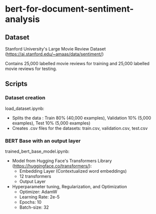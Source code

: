 # bert-for-document-sentiment-analysis

## Dataset
Stanford University's Large Movie Review Dataset (https://ai.stanford.edu/~amaas/data/sentiment/)

Contains 25,000 labelled movie reviews for training and 25,000 labelled movie reviews for testing.
## Scripts

### Dataset creation
load_dataset.ipynb: 
- Splits the data : Train 80% (40,000 examples), Validation 10% (5,000 examples), Test 10% (5,000 examples)
- Creates .csv files for the datasets: train.csv, validation.csv, test.csv

### BERT Base with an output layer
trained_bert_base_model.ipynb:
- Model from Hugging Face's Transformers Library (https://huggingface.co/transformers/):
  - Embedding Layer (Contextualized word embeddings)
  - 12 transformers
  - Output Layer
- Hyperparameter tuning, Regularization, and Optimization
  - Optimizer: AdamW
  - Learning Rate: 2e-5
  - Epochs: 10
  - Batch-size: 32

